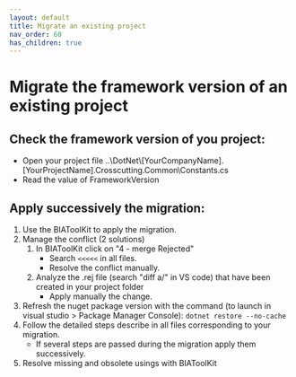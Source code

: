 ```yaml
---
layout: default
title: Migrate an existing project
nav_order: 60
has_children: true
---
```


# Migrate the framework version of an existing project

## Check the framework version of you project:
* Open your project file ..\DotNet\\[YourCompanyName].[YourProjectName].Crosscutting.Common\Constants.cs
* Read the value of FrameworkVersion

## Apply successively the migration:
1. Use the BIAToolKit to apply the migration.
2. Manage the conflict (2 solutions)
   1. In BIAToolKit click on "4 - merge Rejected"
      * Search `<<<<<` in all files.
      * Resolve the conflict manually.
   2. Analyze the .rej file (search "diff a/" in VS code) that have been created in your project folder
      * Apply manually the change.
3. Refresh the nuget package version with the command (to launch in visual studio > Package Manager Console):
   ```dotnet restore --no-cache```
4. Follow the detailed steps describe in all files corresponding to your migration.
   * If several steps are passed during the migration apply them successively.
5. Resolve missing and obsolete usings with BIAToolKit
    
